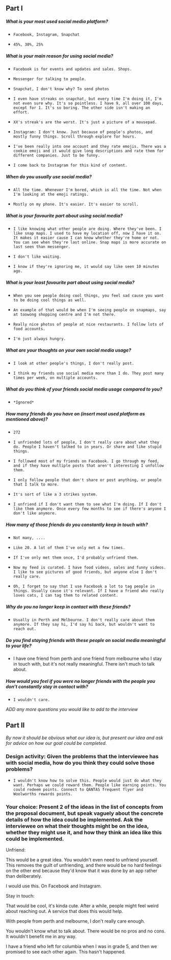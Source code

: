 ## Part I

##### What is your most used social media platform?

-     Facebook, Instagram, Snapchat
-     45%, 30%, 25%

##### What is your main reason for using social media?

-     Facebook is for events and updates and sales. Shops.

-     Messenger for talking to people.

-     Snapchat, I don't know why? To send photos 

-     I even have streaks on snapchat, but every time I'm doing it, I'm not even sure why. It's so pointless. I have 9, all over 100 days, except for 1. It's so boring. The other side isn't making an effort.

-     XX's streak's are the worst. It's just a picture of a mousepad.

-     Instagram: I don't know. Just because of people's photos, and mostly funny things. Scroll through explore for hours. 

-     I've been really into one account and they rate emojis. There was a cookie emoji and it would give long descriptions and rate them for different companies. Just to be funny.

-     I come back to Instagram for this kind of content.

##### When do you usually use social media?

-     All the time. Whenever I'm bored, which is all the time. Not when I'm looking at the emoji ratings.

-     Mostly on my phone. It's easier. It's easier to scroll.

##### What is your favourite part about using social media?

-     I like knowing what other people are doing. Where they've been. I like snap maps. I used to have my location off, now I have it on. It makes it easier cause I can know whether they're home or not. You can see when they're last online. Snap maps is more accurate on last seen than messenger.

-     I don't like waiting.

-     I know if they're ignoring me, it would say like seen 10 minutes ago.

##### What is your least favourite part about using social media?

-     When you see people doing cool things, you feel sad cause you want to be doing cool things as well.

-     An example of that would be when I'm seeing people on snapmaps, say at toowong shopping centre and I'm not there.

-     Really nice photos of people at nice restaurants. I follow lots of food accounts.

-     I'm just always hungry.

##### What are your thoughts on your own social media usage?

-     I look at other people's things, I don't really post.

-     I think my friends use social media more than I do. They post many times per week, on multiple accounts.

##### What do you think of your friends social media usage compared to you?

-     *Ignored*

##### How many friends do you have on (insert most used platform as mentioned above)?

-     272

-     I unfriended lots of people, I don't really care about what they do. People I haven't talked to in years. Or share and like stupid things.

-     I followed most of my friends on Facebook. I go through my feed, and if they have multiple posts that aren't interesting I unfollow them.

-     I only follow people that don't share or post anything, or people that I talk to more.

-     It's sort of like a 3 strikes system.

-     I unfriend if I don't want them to see what I'm doing. If I don't like them anymore. Once every few months to see if there's anyone I don't like anymore.

##### How many of those friends do you constantly keep in touch with?

-     Not many, ....

-     Like 20. A lot of them I've only met a few times.

-     If I've only met them once, I'd probably unfriend them.

-     Now my feed is curated. I have food videos, sales and funny videos. I like to see pictures of good friends, but anyone else I don't really care.

-     Oh, I forget to say that I use Facebook a lot to tag people in things. Usually cause it's relevant. If I have a friend who really loves cats, I can tag them to related content.

##### Why do you no longer keep in contact with these friends?

-     Usually in Perth and Melbourne. I don't really care about them anymore. If they say hi, I'd say hi back, but wouldn't want to reach out.

##### Do you find staying friends with these people on social media meaningful to your life?

-   I have one friend from perth and one friend from melbourne who I stay in touch with, but it's not really meaningful. There isn't much to talk about.

##### How would you feel if you were no longer friends with the people you don’t constantly stay in contact with?

-     I wouldn't care.

*ADD any more questions you would like to add to the interview*

## Part II

*By now it should be obvious what our idea is, but present our idea and ask for advice on how our goal could be completed.*

### Design activity: Given the problems that the interviewee has with social media, how do you think they could solve those problems?

-     I wouldn't know how to solve this. People would just do what they want. Perhaps we could reward them. People like earning points. You could redeem points. Connect to QANTAS frequent flyer and Woolworths rewards points.

### Your choice: Present 2 of the ideas in the list of concepts from the proposal document, but speak vaguely about the concrete details of how the idea could be implemented. Ask the interviewee on what their thoughts might be on the idea, whether they might use it, and how they think an idea like this could be implemented.


Unfriend:

This would be a great idea. You wouldn't even need to unfriend yourself. This removes the guilt of unfriending, and there would be no hard feelings on the other end because they'd know that it was done by an app rather than deliberately.

I would use this. On Facebook and Instagram.

Stay in touch:

That would be cool, it's kinda cute. After a while, people might feel weird about reaching out. A service that does this would help.

With people from perth and melbourne, I don't really care enough.

You wouldn't know what to talk about. There would be no pros and no cons. It wouldn't benefit me in any way.

I have a friend who left for columbia when I was in grade 5, and then we promised to see each other again. This hasn't happened.


